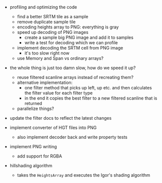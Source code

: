 ﻿- profiling and optimizing the code
    - find a better SRTM tile as a sample
    - remove duplicate sample tile
    - encoding heights array to PNG: everything is gray
    - speed up decoding of PNG images
        - create a sample big PNG image and add it to samples
        - write a test for decoding which we can profile
    - implement decoding the SRTM cell from PNG image
        - it's too slow right now
    - use Memory and Span vs ordinary arrays?

- the whole thing is just too damn slow, how do we speed it up?
    - reuse filtered scanline arrays instead of recreating them?
    - alternative implementation:
        - one filter method that picks up left, up etc. and then calculates the filter value for each filter type
        - in the end it copies the best filter to a new filtered scanline that is returned
    - parallelize things?

- update the filter docs to reflect the latest changes

- implement converter of HGT files into PNG
    - also implement decoder back and write property tests

- implement PNG writing
    - add support for RGBA

- hillshading algorithm
    - takes the `HeightsArray` and executes the Igor's shading algorithm
